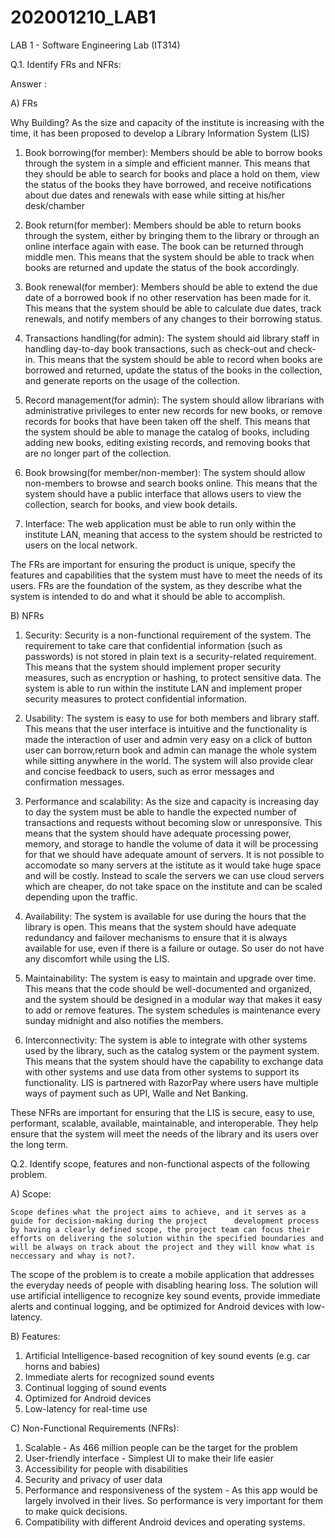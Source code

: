 # 202001210_LAB1

LAB 1 - Software Engineering Lab (IT314)

Q.1. Identify FRs and NFRs:

Answer : 

A) FRs 

Why Building? As the size and capacity of the institute is increasing with the time, it has been proposed to develop a Library Information System (LIS)

1) Book borrowing(for member): Members should be able to borrow books through the system in a simple and efficient manner. This means that they should be able to search for books and place a hold on them, view the status of the books they have borrowed, and receive notifications about due dates and renewals with ease while sitting at his/her desk/chamber

2) Book return(for member): Members should be able to return books through the system, either by bringing them to the library or through an online interface again with ease. The book can be returned through middle men. This means that the system should be able to track when books are returned and update the status of the book accordingly.

3) Book renewal(for member): Members should be able to extend the due date of a borrowed book if no other reservation has been made for it. This means that the system should be able to calculate due dates, track renewals, and notify members of any changes to their borrowing status.

4) Transactions handling(for admin): The system should aid library staff in handling day-to-day book transactions, such as check-out and check-in. This means that the system should be able to record when books are borrowed and returned, update the status of the books in the collection, and generate reports on the usage of the collection.

5) Record management(for admin): The system should allow librarians with administrative privileges to enter new records for new books, or remove records for books that have been taken off the shelf. This means that the system should be able to manage the catalog of books, including adding new books, editing existing records, and removing books that are no longer part of the collection.

6) Book browsing(for member/non-member): The system should allow non-members to browse and search books online. This means that the system should have a public interface that allows users to view the collection, search for books, and view book details.

7) Interface: The web application must be able to run only within the institute LAN, meaning that access to the system should be restricted to users on the local network.


The FRs are important for ensuring the product is unique, specify the features and capabilities that the system must have to meet the needs of its users. FRs are the foundation of the system, as they describe what the system is intended to do and what it should be able to accomplish.


B) NFRs

1) Security:  Security is a non-functional requirement of the system. The requirement to take care that confidential information (such as passwords) is not stored in plain text is a security-related requirement. This means that the system should implement proper security measures, such as encryption or hashing, to protect sensitive data. The system is able to run within the institute LAN and implement proper security measures to protect confidential information.

2) Usability: The system is easy to use for both members and library staff. This means that the user interface is intuitive and the functionality is made the interaction of user and admin very easy on a click of button user can borrow,return book and admin can manage the whole system while sitting anywhere in the world. The system will also provide clear and concise feedback to users, such as error messages and confirmation messages.

3) Performance and scalability: As the size and capacity is increasing day to day the system must be able to handle the expected number of transactions and requests without becoming slow or unresponsive. This means that the system should have adequate processing power, memory, and storage to handle the volume of data it will be processing for that we should have adequate amount of servers. It is not possible to accomodate so many servers at the istitute as it would take huge space and will be costly. Instead to scale the servers we can use cloud servers which are cheaper, do not take space on the institute and can be scaled depending upon the traffic.

4) Availability: The system is available for use during the hours that the library is open. This means that the system should have adequate redundancy and failover mechanisms to ensure that it is always available for use, even if there is a failure or outage. So user do not have any discomfort while using the LIS.

5) Maintainability: The system is easy to maintain and upgrade over time. This means that the code should be well-documented and organized, and the system should be designed in a modular way that makes it easy to add or remove features. The system schedules is maintenance every sunday midnight and also notifies the members.

6) Interconnectivity: The system is able to integrate with other systems used by the library, such as the catalog system or the payment system. This means that the system should have the capability to exchange data with other systems and use data from other systems to support its functionality. LIS is partnered with RazorPay where users have multiple ways of payment such as UPI, Walle and Net Banking.


These NFRs are important for ensuring that the LIS is secure, easy to use, performant, scalable, available, maintainable, and interoperable. They help ensure that the system will meet the needs of the library and its users over the long term.

Q.2. Identify scope, features and non-functional aspects of the following problem.

A) Scope:
    
    Scope defines what the project aims to achieve, and it serves as a guide for decision-making during the project      development process by having a clearly defined scope, the project team can focus their efforts on delivering the solution within the specified boundaries and will be always on track about the project and they will know what is neccessary and whay is not?.   
  The scope of the problem is to create a mobile application that addresses the everyday needs of people with disabling hearing loss. The solution will use artificial intelligence to recognize key sound events, provide immediate alerts and continual logging, and be optimized for Android devices with low-latency.

B) Features:
  1) Artificial Intelligence-based recognition of key sound events (e.g. car horns and babies)
  2) Immediate alerts for recognized sound events
  3) Continual logging of sound events
  4) Optimized for Android devices
  5) Low-latency for real-time use

C) Non-Functional Requirements (NFRs):
  1) Scalable - As 466 million people can be the target for the problem
  2) User-friendly interface - Simplest UI to make their life easier
  3) Accessibility for people with disabilities  
  4) Security and privacy of user data 
  5) Performance and responsiveness of the system - As this app would be largely involved in their lives. So performance is      very important for them to make quick decisions. 
  6) Compatibility with different Android devices and operating systems.


